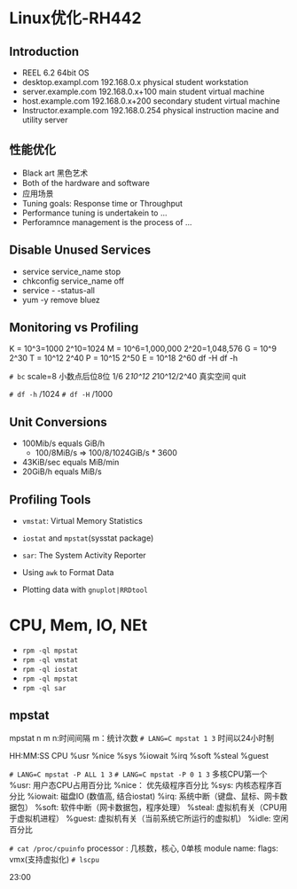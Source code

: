 # Linux优化-RH442

## Introduction
- REEL 6.2 64bit OS
- desktop.exampl.com 192.168.0.x physical student workstation
- server.example.com 192.168.0.x+100 main student virtual machine
- host.example.com 192.168.0.x+200 secondary student virtual machine
- Instructor.example.com 192.168.0.254 physical instruction macine and utility server

## 性能优化
- Black art 黑色艺术
- Both of the hardware and software
- 应用场景
- Tuning goals: Response time or Throughput
- Performance tuning is undertakein to ...
- Perforamnce management is the process of ...

## Disable Unused Services
- service service_name stop
- chkconfig service_name off
- service - -status-all
- yum -y remove bluez

## Monitoring vs Profiling

K = 10^3=1000		2^10=1024
M = 10^6=1,000,000	2^20=1,048,576
G = 10^9 			2^30
T = 10^12 			2^40
P = 10^15 			2^50
E = 10^18 			2^60
df -H 				df -h

`# bc`
scale=8 小数点后位8位
1/6
2*10^12
2*10^12/2^40 真实空间
quit

`# df -h` /1024
`# df -H` /1000

## Unit Conversions
- 100Mib/s equals 	GiB/h
	+ 100/8MiB/s => 100/8/1024GiB/s * 3600 
- 43KiB/sec equals 	MiB/min
- 20GiB/h equals 		MiB/s

## Profiling Tools
- `vmstat`: Virtual Memory Statistics
- `iostat` and `mpstat`(sysstat package)
- `sar`: The System Activity Reporter

- Using `awk` to Format Data
- Plotting data with `gnuplot|RRDtool`

# CPU, Mem, IO, NEt
- `rpm -ql mpstat`
- `rpm -ql vmstat`
- `rpm -ql iostat`
- `rpm -ql mpstat`
- `rpm -ql sar`

## mpstat
mpstat n m
n:时间间隔
m：统计次数 
`# LANG=C mpstat 1 3`
时间以24小时制

HH:MM:SS CPU %usr %nice %sys %iowait %irq %soft %steal %guest

`# LANG=C mpstat -P ALL 1 3`
`# LANG=C mpstat -P 0 1 3` 多核CPU第一个
%usr: 用户态CPU占用百分比
%nice： 优先级程序百分比
%sys: 内核态程序百分比
%iowait: 磁盘IO (数值高, 结合iostat)
%irq: 系统中断（键盘、鼠标、网卡数据包）
%soft: 软件中断（网卡数据包，程序处理）
%steal: 虚拟机有关（CPU用于虚拟机进程）
%guest: 虚拟机有关（当前系统它所运行的虚拟机）
%idle: 空闲百分比

`# cat /proc/cpuinfo`
processor : 几核数，核心, 0单核
module name: 
flags: vmx(支持虚拟化)
`# lscpu`

23:00